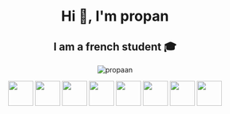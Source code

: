 <h1 align="center">Hi 👋, I'm propan</h1>
<h2 align="center">I am a french student 🎓</h2>
<p align="center">
<img align="center" src="https://github-readme-stats.vercel.app/api?username=propaan&show_icons=true&locale=en" alt="propaan" />
</p>
<p align="center">
</p>

<p align="center">
  <img height="50px" src="https://github.com/yurijserrano/Github-Profile-Readme-Logos/blob/master/programming%20languages/c.svg">
  <img height="50px" src="https://github.com/yurijserrano/Github-Profile-Readme-Logos/blob/master/programming%20languages/c%2B%2B.svg">
  <img height="50px" src="https://github.com/yurijserrano/Github-Profile-Readme-Logos/blob/master/programming%20languages/java.svg">
  <img height="50px" src="https://github.com/yurijserrano/Github-Profile-Readme-Logos/blob/master/programming%20languages/python.svg">
  
  <img height="50px" src="https://github.com/yurijserrano/Github-Profile-Readme-Logos/blob/master/others/html.svg">
  <img height="50px" src="https://github.com/yurijserrano/Github-Profile-Readme-Logos/blob/master/others/css.svg">
  <img height="50px" src="https://github.com/yurijserrano/Github-Profile-Readme-Logos/blob/master/programming%20languages/javascript.svg">
  
  <img height="50px" src="https://github.com/yurijserrano/Github-Profile-Readme-Logos/blob/master/frameworks/react.svg">

</p>

